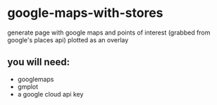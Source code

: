 # google-maps-with-stores
generate page with google maps and points of interest (grabbed from google's places api) plotted as an overlay  

## you will need:
- googlemaps
- gmplot
- a google cloud api key
